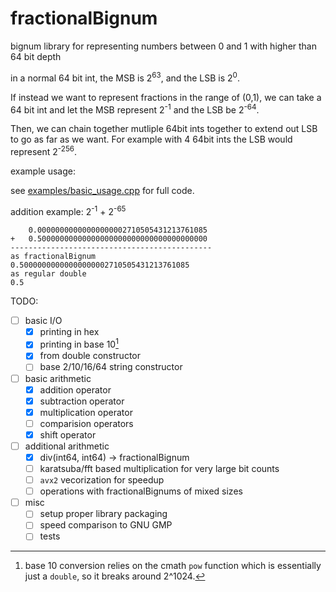 # fractionalBignum
bignum library for representing numbers between 0 and 1 with higher than 64 bit depth

in a normal 64 bit int, the MSB is 2<sup>63</sup>, and the LSB is 2<sup>0</sup>.

If instead we want to represent fractions in the range of (0,1), we can take a 64 bit int and let the MSB represent 2<sup>-1</sup>
and the LSB be 2<sup>-64</sup>.

Then, we can chain together mutliple 64bit ints together to extend out LSB to go as far as we want. For example with 4 64bit ints the LSB would represent 2<sup>-256</sup>.

example usage:

see [examples/basic_usage.cpp](examples/basic_usage.cpp) for full code.

addition example: 2<sup>-1</sup> + 2<sup>-65</sup>

```
    0.00000000000000000002710505431213761085
+   0.50000000000000000000000000000000000000
---------------------------------------------
as fractionalBignum
0.50000000000000000002710505431213761085
as regular double
0.5

```

TODO:
 - [ ] basic I/O
    - [x] printing in hex
    - [x] printing in base 10[^1]
    - [x] from double constructor
    - [ ] base 2/10/16/64 string constructor
 - [ ] basic arithmetic
    - [x] addition operator
    - [x] subtraction operator
    - [x] multiplication operator
    - [ ] comparision operators
    - [x] shift operator
 - [ ] additional arithmetic
    - [x] div(int64, int64) -> fractionalBignum
    - [ ] karatsuba/fft based multiplication for very large bit counts
    - [ ] `avx2` vecorization for speedup
    - [ ] operations with fractionalBignums of mixed sizes
 - [ ] misc
    - [ ] setup proper library packaging
    - [ ] speed comparison to GNU GMP
    - [ ] tests

[^1]: base 10 conversion relies on the cmath `pow` function which is essentially just a `double`, so it breaks around 2^1024.

